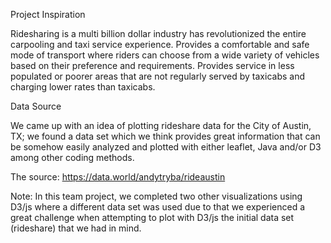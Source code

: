 Project Inspiration

Ridesharing is a multi billion dollar industry has revolutionized the entire carpooling and taxi service experience.
Provides a comfortable and safe mode of transport where riders can choose from a wide variety of vehicles based on their preference and requirements.
Provides service in less populated or poorer areas that are not regularly served by taxicabs and charging lower rates than taxicabs.

Data Source

We came up with an idea of plotting rideshare data for the City of Austin, TX; we found a data set which we think provides great 
information that can be somehow easily analyzed and plotted with either leaflet, Java and/or D3 among other coding methods. 

The source:
https://data.world/andytryba/rideaustin


Note:  In this team project, we completed two other visualizations using D3/js where a different data set was used due to that we experienced a great challenge when attempting to plot with D3/js the initial data set (rideshare) that we had in mind.    


